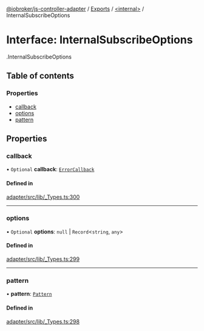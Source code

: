 [@iobroker/js-controller-adapter](../README.md) / [Exports](../modules.md) / [<internal\>](../modules/internal_.md) / InternalSubscribeOptions

# Interface: InternalSubscribeOptions

[<internal>](../modules/internal_.md).InternalSubscribeOptions

## Table of contents

### Properties

- [callback](internal_.InternalSubscribeOptions.md#callback)
- [options](internal_.InternalSubscribeOptions.md#options)
- [pattern](internal_.InternalSubscribeOptions.md#pattern)

## Properties

### callback

• `Optional` **callback**: [`ErrorCallback`](../modules/internal_.md#errorcallback)

#### Defined in

[adapter/src/lib/_Types.ts:300](https://github.com/ioBroker/ioBroker.js-controller/blob/e0b409fe/packages/adapter/src/lib/_Types.ts#L300)

___

### options

• `Optional` **options**: ``null`` \| `Record`<`string`, `any`\>

#### Defined in

[adapter/src/lib/_Types.ts:299](https://github.com/ioBroker/ioBroker.js-controller/blob/e0b409fe/packages/adapter/src/lib/_Types.ts#L299)

___

### pattern

• **pattern**: [`Pattern`](../modules/internal_.md#pattern)

#### Defined in

[adapter/src/lib/_Types.ts:298](https://github.com/ioBroker/ioBroker.js-controller/blob/e0b409fe/packages/adapter/src/lib/_Types.ts#L298)

